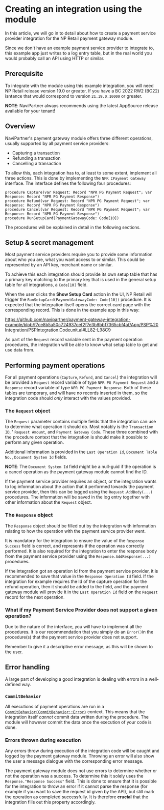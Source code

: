 # Creating an integration using the module
In this article, we will go in to detail about how to create a payment service
provider integration for the NP Retail payment gateway module.

Since we don't have an example payment service provider to integrate to, 
this example app just writes to a log entry table, but in the real world you 
would probably call an API using HTTP or similar.

## Prerequisite
To integrate with the module using this example integration, you will need NP
Retail release version 19.0 or greater. If you have a BC 2022 RW2 (BC22) isntance
that would correspond to version `21.19.0.10000` or greater.

**NOTE**: NaviPartner always recommends using the latest AppSource release available for your tenant!

## Overview
NaviPartner's payment gateway module offers three different operations, usually
supported by all payment service providers:

- Capturing a transaction
- Refunding a transaction
- Cancelling a transaction

To allow this, each integration has to, at least to some extent, implement all
three actions. This is done by implementing the `NPR IPayment Gateway`
interface. The interface defines the following four procedures:

```al
procedure Capture(var Request: Record "NPR PG Payment Request"; var Response: Record "NPR PG Payment Response")
procedure Refund(var Request: Record "NPR PG Payment Request"; var Response: Record "NPR PG Payment Response")
procedure Cancel(var Request: Record "NPR PG Payment Request"; var Response: Record "NPR PG Payment Response")
procedure RunSetupCard(PaymentGatewayCode: Code[10])
```

The procedures will be explained in detail in the following sections.

## Setup & secret management
Most payment service providers require you to provide some information about who
you are, what you want access to or similar. This could be represented by an API
key, merchant name or similar.

To achieve this each integration should provide its own setup table that has a
primary key matching to the primary key that is used in the general setup table
for all integrations, a `Code[10]` field.

When the user clicks the **Show Setup Card** action in the UI, NP Retail will
trigger the `RunSetupCard(PaymentGatewayCode: Code[10])` procedure. It is
expected that the integration itself opens the correct card page with the
corresponding record. This is done in the example app in this way:

https://github.com/navipartner/payment-gateway-integration-example/blob/f7ce8b5a50c724937cef2f7e3b8bbf7365cbf4af/App/PSP%20Integration/PSPIntegration.Codeunit.al#LL82-L98C9

As part of the `Request` record variable sent in the payment operation procedures, the integration will be able to know what setup table to get and use data from.

## Performing payment operations
<!-- Filling out request and response -->
For all payment operations (`Capture`, `Refund`, and `Cancel`) the integration will be provided a `Request` record variable of type `NPR PG Payment Request` and a `Response` 
record variable of type `NPR PG Payment Response`. Both of these tables are temporary, and will have no records inserted in them, so the integration code should _only_ interact 
with the values provided.

### The `Request` object
The `Request` parameter contains multiple fields that the integration can use to
determine what operation it should do. Most notably is the `Transaction ID`, '
`Request Amount`,  and `Payment Gateway Code`. These three combined with the procedure 
context that the integration is should make it possible to perform any given operation.

Additional information is provided in the `Last Operation Id`, `Document Table No.`, 
`Document System Id` fields.

**NOTE**: The `Document System Id` field might be a null-guid if the operation is a
cancel operation as the payment gateway module cannot find the ID.

If the payment service provider requires an object, or the integration wants to log
information about the action that it performed towards the payment service provider,
then this can be logged using the `Request.AddBody(...)` procedures. The information
will be saved in the log entry together with other information about the `Request`
object.

### The `Response` object
The `Response` object should be filled out by the integration with information
relating to how the operation with the payment service provider went.

It is mandatory for the integration to ensure the value of the `Response Success`
field is correct, and represents if the operation was correctly performed.
It is also required for the integration to enter the response body from the
payment service provider using the `Response.AddResponse(...)` procedures.

If the integration got an operation Id from the payment service provider, it is
recommended to save that value in the `Response Operation Id` field. If the
integration for example requires the Id of the capture operation for the refund
operation, then it should be added to the field, and the payment gateway module
will provide it in the `Last Operation Id` field on the `Request` record for the
next operation.

### What if my Payment Service Provider does not support a given operation?
Due to the nature of the interface, you will have to implement all the procedures.
It is our recommendation that you simply do an `Error()`in the procedure(s) that
the payment service provider does not support.

Remember to give it a descriptive error message, as this will be shown to the user.

## Error handling
A large part of developing a good integration is dealing with errors in a
well-defined way.

### `CommitBehavior`
All executions of payment operations are run in a
[`CommitBehavior(CommitBehavior::Error)`](https://learn.microsoft.com/en-us/dynamics365/business-central/dev-itpro/developer/attributes/devenv-commitbehavior-attribute)
context. This means that the integration itself _cannot_ commit data written
during the procedure. The module will however commit the data once the execution
of your code is done. 

### Errors thrown during execution
Any errors throw during execution of the integration code will be caught and logged 
by the payment gateway module. Throwing an error will also show the user a message 
dialogue with the corresponding error message.

The payment gateway module does not use errors to determine whether or not the
operation was a success. To determine this it solely uses the
`Response."Response Success"` field. This is done to ensure that it is possible
for the integration to throw an error if it cannot parse the response (for
example if you want to save the request id given by the API), but still mark the
operation as completed successfully.
It is therefore **crucial** that the integration fills out this property
accordingly.
